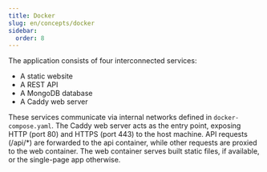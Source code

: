 ```yaml
---
title: Docker
slug: en/concepts/docker
sidebar:
  order: 8
---
```


The application consists of four interconnected services:

- A static website
- A REST API
- A MongoDB database
- A Caddy web server

These services communicate via internal networks defined in `docker-compose.yaml`. The Caddy web server acts as the entry point, exposing HTTP (port 80) and HTTPS (port 443) to the host machine. API requests (/api/\*) are forwarded to the api container, while other requests are proxied to the web container. The web container serves built static files, if available, or the single-page app otherwise.
